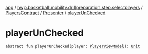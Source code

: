 [app](../../../index.md) / [hwp.basketball.mobility.drillpreparation.step.selectplayers](../../index.md) / [PlayersContract](../index.md) / [Presenter](index.md) / [playerUnChecked](.)

# playerUnChecked

`abstract fun playerUnChecked(player: `[`PlayerViewModel`](../../../hwp.basketball.mobility.entitiy.player/-player-view-model/index.md)`): `[`Unit`](https://kotlinlang.org/api/latest/jvm/stdlib/kotlin/-unit/index.html)